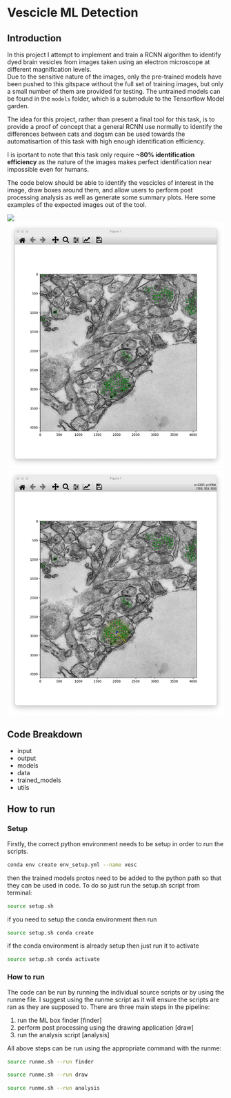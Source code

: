 # Vescicle ML Detection
## Introduction
In this project I attempt to implement and train a RCNN algorithm to identify dyed brain vesicles from images taken using an electron microscope at different magnification levels.  
Due to the sensitive nature of the images, only the pre-trained models have been pushed to this gitspace without the full set of training images, but only a small number of them are provided for testing. The untrained models can be found in the `models` folder, which is a submodule to the Tensorflow Model garden.

The idea for this project, rather than present a final tool for this task, is to provide a proof of concept that a general RCNN use normally to identify the differences between cats and dogsm can be used towards the automatisartion of this task with high enough identification efficiency. 

I is iportant to note that this task only require **~80% identification efficiency** as the nature of the images makes perfect identification near impossible even for humans. 

The code below should be able to identify the vescicles of interest in the image, draw boxes around them, and allow users to perform post processing analysis as well as generate some summary plots. 
Here some examples of the expected images out of the tool.

<img src="data/assets/example_image.jpeg" width="window.innerWidth" height="auto">
<img src="data/assets/example_boxes.png" width="window.innerWidth" height="auto">
<img src="data/assets/example_drawing.png" width="window.innerWidth" height="auto">
<!-- ![image](data/assets/example_image.jpeg | width=100) -->
<!-- ![image2](data/assets/example_boxes.png | w) -->
<!-- ![image3](data/assets/example_drawing.png) -->

## Code Breakdown
- input
- output
- models
- data
- trained_models
- utils
## How to run
### Setup
Firstly, the correct python environment needs to be setup in order to run the scripts.

```bash
conda env create env_setup.yml --name vesc
```
then the trained models protos need to be added to the python path so that they can be used in code. 
To do so just run the setup.sh script from terminal:

```bash
source setup.sh
```

if you need to setup the conda environment then run

```bash
source setup.sh conda create 
```

if the conda environment is already setup then just run it to activate

```bash
source setup.sh conda activate
```

### How to run
The code can be run by running the individual source scripts or by using the runme file. I suggest using the runme script as it will ensure the scripts are ran as they are supposed to. 
There are three main steps in the pipeline:
1. run the ML box finder [finder]
2. perform post processing using the drawing application [draw]
3. run the analysis script [analysis]

All above steps can be run using the appropriate command with the runme:

```bash
source runme.sh --run finder
```
```bash
source runme.sh --run draw
```
```bash
source runme.sh --run analysis 
```
